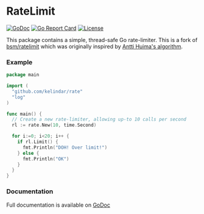 # RateLimit

[![GoDoc](https://godoc.org/github.com/kelindar/rate?status.png)](http://godoc.org/github.com/kelindar/rate)
[![Go Report Card](https://goreportcard.com/badge/github.com/kelindar/rate)](https://goreportcard.com/report/github.com/bsm/ratelimit)
[![License](https://img.shields.io/badge/License-MIT-blue.svg)](https://opensource.org/licenses/MIT)

This package contains a simple, thread-safe Go rate-limiter. This is a fork of [bsm/ratelimit](https://github.com/bsm/ratelimit) which was originally inspired by [Antti Huima's algorithm](http://stackoverflow.com/a/668327).

### Example

```go
package main

import (
  "github.com/kelindar/rate"
  "log"
)

func main() {
  // Create a new rate-limiter, allowing up-to 10 calls per second
  rl := rate.New(10, time.Second)

  for i:=0; i<20; i++ {
    if rl.Limit() {
      fmt.Println("DOH! Over limit!")
    } else {
      fmt.Println("OK")
    }
  }
}
```

### Documentation

Full documentation is available on [GoDoc](http://godoc.org/github.com/kelindar/rate)
